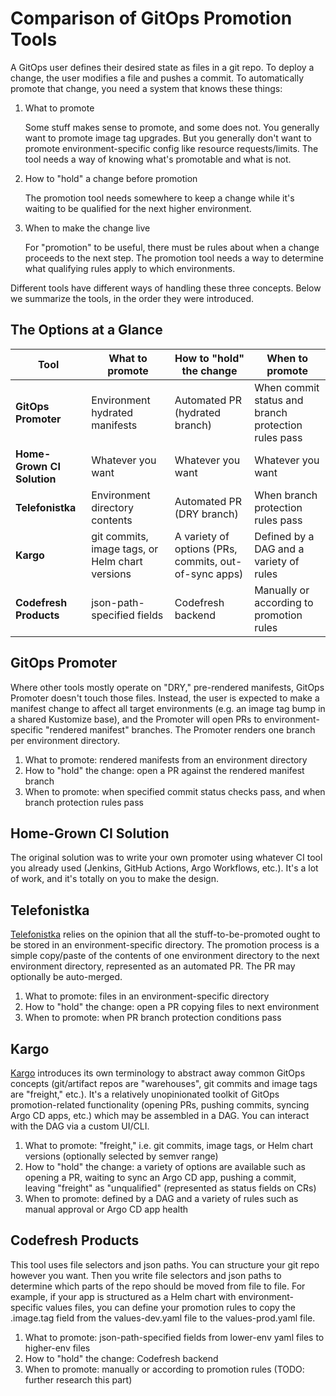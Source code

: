# Comparison of GitOps Promotion Tools

A GitOps user defines their desired state as files in a git repo. To deploy a change, the user modifies a file and 
pushes a commit. To automatically promote that change, you need a system that knows these things:

1. What to promote

    Some stuff makes sense to promote, and some does not. You generally want to promote image tag upgrades. But you 
    generally don't want to promote environment-specific config like resource requests/limits. The tool needs a way of 
    knowing what's promotable and what is not.

2. How to "hold" a change before promotion

    The promotion tool needs somewhere to keep a change while it's waiting to be qualified for the next higher 
    environment.

3. When to make the change live

    For "promotion" to be useful, there must be rules about when a change proceeds to the next step. The promotion tool 
    needs a way to determine what qualifying rules apply to which environments.

Different tools have different ways of handling these three concepts. Below we summarize the tools, in the order they 
were introduced.

## The Options at a Glance

| Tool                       | What to promote                                 | How to "hold" the change                              | When to promote                                     |
|----------------------------|-------------------------------------------------|-------------------------------------------------------|-----------------------------------------------------|
| **GitOps Promoter**        | Environment hydrated manifests                  | Automated PR (hydrated branch)                        | When commit status and branch protection rules pass |
| **Home-Grown CI Solution** | Whatever you want                               | Whatever you want                                     | Whatever you want                                   |
| **Telefonistka**           | Environment directory contents                  | Automated PR (DRY branch)                             | When branch protection rules pass                   |
| **Kargo**                  | git commits, image tags, or Helm chart versions | A variety of options (PRs, commits, out-of-sync apps) | Defined by a DAG and a variety of rules             |
| **Codefresh Products**     | json-path-specified fields                      | Codefresh backend                                     | Manually or according to promotion rules            |

## GitOps Promoter

Where other tools mostly operate on "DRY," pre-rendered manifests, GitOps Promoter doesn't touch those files.
Instead, the user is expected to make a manifest change to affect all target environments (e.g. an image tag bump in a
shared Kustomize base), and the Promoter will open PRs to environment-specific "rendered manifest" branches. The
Promoter renders one branch per environment directory.

1. What to promote: rendered manifests from an environment directory
2. How to "hold" the change: open a PR against the rendered manifest branch
3. When to promote: when specified commit status checks pass, and when branch protection rules pass

## Home-Grown CI Solution

The original solution was to write your own promoter using whatever CI tool you already used (Jenkins, GitHub Actions, 
Argo Workflows, etc.). It's a lot of work, and it's totally on you to make the design.

## Telefonistka

[Telefonistka](https://github.com/wayfair-incubator/telefonistka) relies on the opinion that all the 
stuff-to-be-promoted ought to be stored in an environment-specific directory. The promotion process is a simple 
copy/paste of the contents of one environment directory to the next environment directory, represented as an automated 
PR. The PR may optionally be auto-merged.

1. What to promote: files in an environment-specific directory
2. How to "hold" the change: open a PR copying files to next environment
3. When to promote: when PR branch protection conditions pass

## Kargo

[Kargo](https://github.com/akuity/kargo) introduces its own terminology to abstract away common GitOps concepts 
(git/artifact repos are "warehouses", git commits and image tags are "freight," etc.). It's a relatively unopinionated 
toolkit of GitOps promotion-related functionality (opening PRs, pushing commits, syncing Argo CD apps, etc.) which may 
be assembled in a DAG. You can interact with the DAG via a custom UI/CLI.

1. What to promote: "freight," i.e. git commits, image tags, or Helm chart versions (optionally selected by semver range)
2. How to "hold" the change: a variety of options are available such as opening a PR, waiting to sync an Argo CD app, 
   pushing a commit, leaving "freight" as "unqualified" (represented as status fields on CRs)
3. When to promote: defined by a DAG and a variety of rules such as manual approval or Argo CD app health

## Codefresh Products

This tool uses file selectors and json paths. You can structure your git repo however you want. Then you write file 
selectors and json paths to determine which parts of the repo should be moved from file to file. For example, if your 
app is structured as a Helm chart with environment-specific values files, you can define your promotion rules to copy 
the .image.tag field from the values-dev.yaml file to the values-prod.yaml file.

1. What to promote: json-path-specified fields from lower-env yaml files to higher-env files
2. How to "hold" the change: Codefresh backend
3. When to promote: manually or according to promotion rules (TODO: further research this part)

